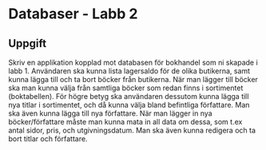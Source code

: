# Databaser - Labb 2
## Uppgift
Skriv en applikation kopplad mot databasen för bokhandel som ni skapade i labb 1. Användaren ska kunna lista lagersaldo för de olika butikerna, samt kunna lägga till och ta bort böcker från butikerna. När man lägger till böcker ska man kunna välja från samtliga böcker som redan finns i sortimentet (boktabellen). För högre betyg ska användaren dessutom kunna lägga till nya titlar i sortimentet, och då kunna välja bland befintliga författare. Man ska även kunna lägga till nya författare. När man lägger in nya böcker/författare måste man kunna mata in all data om dessa, som t.ex antal sidor, pris, och utgivningsdatum. Man ska även kunna redigera och ta bort titlar och författare.
